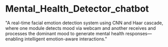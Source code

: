 # Mental_Health_Detector_chatbot
"A real-time facial emotion detection system using CNN and Haar cascade, where one module detects mood via webcam and another receives and processes the dominant mood to generate mental health responses—enabling intelligent emotion-aware interactions."
